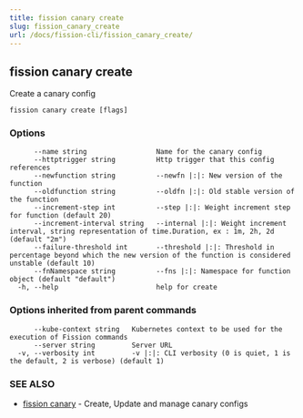 ```yaml
---
title: fission canary create
slug: fission_canary_create
url: /docs/fission-cli/fission_canary_create/
---
```

## fission canary create

Create a canary config

```
fission canary create [flags]
```

### Options

```
      --name string                 Name for the canary config
      --httptrigger string          Http trigger that this config references
      --newfunction string          --newfn |:|: New version of the function
      --oldfunction string          --oldfn |:|: Old stable version of the function
      --increment-step int          --step |:|: Weight increment step for function (default 20)
      --increment-interval string   --internal |:|: Weight increment interval, string representation of time.Duration, ex : 1m, 2h, 2d (default "2m")
      --failure-threshold int       --threshold |:|: Threshold in percentage beyond which the new version of the function is considered unstable (default 10)
      --fnNamespace string          --fns |:|: Namespace for function object (default "default")
  -h, --help                        help for create
```

### Options inherited from parent commands

```
      --kube-context string   Kubernetes context to be used for the execution of Fission commands
      --server string         Server URL
  -v, --verbosity int         -v |:|: CLI verbosity (0 is quiet, 1 is the default, 2 is verbose) (default 1)
```

### SEE ALSO

* [fission canary](/docs/fission-cli/fission_canary/)	 - Create, Update and manage canary configs

